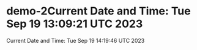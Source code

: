 # demo-2Current Date and Time: Tue Sep 19 13:09:21 UTC 2023
Current Date and Time: Tue Sep 19 14:19:46 UTC 2023
